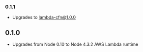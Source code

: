 ### 0.1.1

* Upgrades to lambda-cfn@1.0.0

## 0.1.0

* Upgrades from Node 0.10 to Node 4.3.2 AWS Lambda runtime

